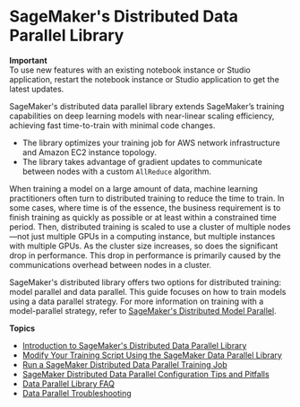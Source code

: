 # SageMaker's Distributed Data Parallel Library<a name="data-parallel"></a>

**Important**  
To use new features with an existing notebook instance or Studio application, restart the notebook instance or Studio application to get the latest updates\. 

SageMaker's distributed data parallel library extends SageMaker’s training capabilities on deep learning models with near\-linear scaling efficiency, achieving fast time\-to\-train with minimal code changes\. 
+  The library optimizes your training job for AWS network infrastructure and Amazon EC2 instance topology\. 
+  The library takes advantage of gradient updates to communicate between nodes with a custom `AllReduce` algorithm\. 

When training a model on a large amount of data, machine learning practitioners often turn to distributed training to reduce the time to train\. In some cases, where time is of the essence, the business requirement is to finish training as quickly as possible or at least within a constrained time period\. Then, distributed training is scaled to use a cluster of multiple nodes—not just multiple GPUs in a computing instance, but multiple instances with multiple GPUs\. As the cluster size increases, so does the significant drop in performance\. This drop in performance is primarily caused by the communications overhead between nodes in a cluster\.  

SageMaker's distributed library offers two options for distributed training: model parallel and data parallel\. This guide focuses on how to train models using a data parallel strategy\. For more information on training with a model\-parallel strategy, refer to [SageMaker's Distributed Model Parallel](model-parallel.md)\. 

**Topics**
+ [Introduction to SageMaker's Distributed Data Parallel Library](data-parallel-intro.md)
+ [Modify Your Training Script Using the SageMaker Data Parallel Library](data-parallel-modify-sdp.md)
+ [Run a SageMaker Distributed Data Parallel Training Job](data-parallel-use-api.md)
+ [SageMaker Distributed Data Parallel Configuration Tips and Pitfalls](data-parallel-config.md)
+ [Data Parallel Library FAQ](data-parallel-faq.md)
+ [Data Parallel Troubleshooting](distributed-troubleshooting-data-parallel.md)
